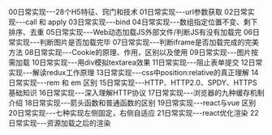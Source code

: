 00日常实现---28个H5特征、窍门和技术
01日常实现---url参数获取
02日常实现---call 和 apply
03日常实现---bind
04日常实现---数组指定位置不变、剩下排序、去重
05日常实现---Web动态加载JS外部文件/判断JS有没有加载完
06日常实现---判断图片是否加载完毕
07日常实现---判断iframe是否加载完成的完美方法
08日常实现---Cookie的原理、作用，区别以及使用
09日常实现---图片按需加载
10日常实现---用div模拟textarea效果
11日常实现---阻止表单提交
12日常实现---解读redux工作原理
13日常实现---css中position:relative的真正理解
14日常实现---rem 和 em 区别
15日常实现---HTTP、HTTP2.0、SPDY、HTTPS 基础知识
16日常实现---深入理解HTTP协议
17日常实现---浏览器的九种缓存机制介绍
18日常实现---箭头函数和普通函数的区别
19日常实现---react与vue 区别
20日常实现---七种实现左侧固定，右侧自适应
21日常实现---react优化渲染
22日常实现---资源加载之后的渲染
